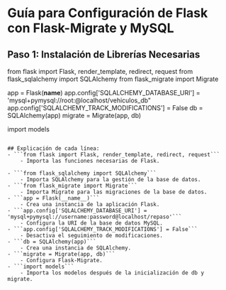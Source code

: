 # Guía para Configuración de Flask con Flask-Migrate y MySQL

## Paso 1: Instalación de Librerías Necesarias







from flask import Flask, render_template, redirect, request
from flask_sqlalchemy import SQLAlchemy
from flask_migrate import Migrate

app = Flask(__name__)
app.config['SQLALCHEMY_DATABASE_URI'] = 'mysql+pymysql://root:@localhost/vehiculos_db"
app.config['SQLALCHEMY_TRACK_MODIFICATIONS'] = False
db = SQLAlchemy(app)
migrate = Migrate(app, db)

import models
```

## Explicación de cada línea:
- ```from flask import Flask, render_template, redirect, request```
    - Importa las funciones necesarias de Flask.

- ```from flask_sqlalchemy import SQLAlchemy```
    - Importa SQLAlchemy para la gestión de la base de datos.
- ```from flask_migrate import Migrate```
    - Importa Migrate para las migraciones de la base de datos.
- ```app = Flask(__name__)```
    - Crea una instancia de la aplicación Flask.
- ```app.config['SQLALCHEMY_DATABASE_URI'] = 'mysql+pymysql://username:password@localhost/repaso'```
    - Configura la URI de la base de datos MySQL.
- ```app.config['SQLALCHEMY_TRACK_MODIFICATIONS'] = False```  
    - Desactiva el seguimiento de modificaciones.
- ```db = SQLAlchemy(app)```
    - Crea una instancia de SQLAlchemy.
- ```migrate = Migrate(app, db)```
    - Configura Flask-Migrate.
- ```import models```
    - Importa los modelos después de la inicialización de db y migrate.